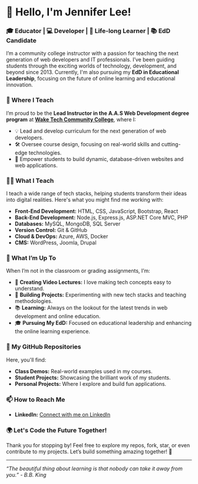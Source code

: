 # 👋 Hello, I'm Jennifer Lee!

### 🎓 Educator | 💻 Developer | 🎨 Life-long Learner | 📚 EdD Candidate

I’m a community college instructor with a passion for teaching the next generation of web developers and IT professionals. I’ve been guiding students through the exciting worlds of technology, development, and beyond since 2013. Currently, I'm also pursuing my **EdD in Educational Leadership**, focusing on the future of online learning and educational innovation.

### 🏫 Where I Teach
I’m proud to be the **Lead Instructor in the A.A.S Web Development degree program** at **[Wake Tech Community College](https://www.waketech.edu/)**, where I:

- 💡 Lead and develop curriculum for the next generation of web developers.
- 🛠️ Oversee course design, focusing on real-world skills and cutting-edge technologies.
- 🚀 Empower students to build dynamic, database-driven websites and web applications.

### 🧑‍🏫 What I Teach
I teach a wide range of tech stacks, helping students transform their ideas into digital realities. Here's what you might find me working with:

- **Front-End Development:** HTML, CSS, JavaScript, Bootstrap, React
- **Back-End Development:** Node.js, Express.js, ASP.NET Core MVC, PHP
- **Databases:** MySQL, MongoDB, SQL Server
- **Version Control:** Git & GitHub
- **Cloud & DevOps:** Azure, AWS, Docker
- **CMS:** WordPress, Joomla, Drupal

### 🌟 What I’m Up To
When I’m not in the classroom or grading assignments, I’m:

- 🎥 **Creating Video Lectures:** I love making tech concepts easy to understand.
- 🧩 **Building Projects:** Experimenting with new tech stacks and teaching methodologies.
- 📚 **Learning:** Always on the lookout for the latest trends in web development and online education.
- 🎓 **Pursuing My EdD:** Focused on educational leadership and enhancing the online learning experience.

### 🚀 My GitHub Repositories
Here, you'll find:

- **Class Demos:** Real-world examples used in my courses.
- **Student Projects:** Showcasing the brilliant work of my students.
- **Personal Projects:** Where I explore and build fun applications.

### 📫 How to Reach Me
- **LinkedIn:** [Connect with me on LinkedIn](https://www.linkedin.com/in/jskinnerlee/)

### 🌍 Let's Code the Future Together!

Thank you for stopping by! Feel free to explore my repos, fork, star, or even contribute to my projects. Let’s build something amazing together! 🚀

---

_“The beautiful thing about learning is that nobody can take it away from you.” - B.B. King_
